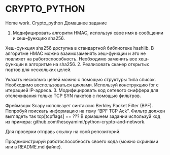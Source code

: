 # CRYPTO_PYTHON
Home work. Crypto_python
Домашнее задание
1. Модифицировать алгоритм HMAC, используя свое имя в сообщении и хеш-функцию sha256.

Хеш-функция sha256 доступна в стандартной библиотеке hashlib.
В алгоритме HMAC можно взаимозаменять хеш-функции и это не повлияет на работоспособность.
Необходимо заменить все хеш-функции в алгоритме на sha256.
2. Реализовать сканер открытых портов для нескольких целей.

Указать несколько целей можно с помощью структуры типа список.
Необходимо воспользоваться циклами.
Используй конструкцию for с итерацией IP-адреса.
3. Модифицировать код сетевого сниффера для отслеживания только TCP SYN пакетов с помощью фильтров.

Фреймворк Scapy использует синтаксис Berkley Packet Filter (BPF).
Попробуй поискать информацию на тему “BPF TCP Ack”.
Фильтр должен выглядеть так tcp[tcpflags] == ???
В домашнем задании используй код из примера: github.com/hesoyamimi/python-crypto-and-network.

Для проверки отправь ссылку на свой репозиторий.

Продемонстрируй работоспособность своего кода (можно скринами или в README.md файле).
